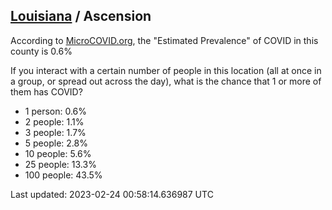 
## [Louisiana](/united-states/louisiana) / Ascension

According to [MicroCOVID.org](http://microcovid.org),
the "Estimated Prevalence" of COVID in this county is 0.6%

If you interact with a certain number of people in this location
(all at once in a group, or spread out across the day), what is the chance that
1 or more of them has COVID?

- 1 person: 0.6%
- 2 people: 1.1%
- 3 people: 1.7%
- 5 people: 2.8%
- 10 people: 5.6%
- 25 people: 13.3%
- 100 people: 43.5%

Last updated: 2023-02-24 00:58:14.636987 UTC
